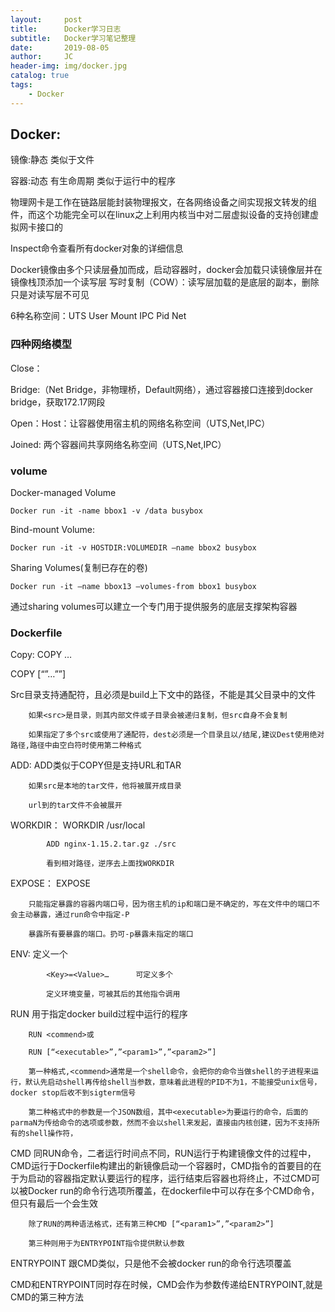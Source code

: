 ```yaml
---
layout:     post
title:      Docker学习日志
subtitle:   Docker学习笔记整理
date:       2019-08-05
author:     JC
header-img: img/docker.jpg
catalog: true
tags:
    - Docker
---
```


## Docker:

镜像:静态 类似于文件

容器:动态 有生命周期 类似于运行中的程序

物理网卡是工作在链路层能封装物理报文，在各网络设备之间实现报文转发的组件，而这个功能完全可以在linux之上利用内核当中对二层虚拟设备的支持创建虚拟网卡接口的

Inspect命令查看所有docker对象的详细信息

Docker镜像由多个只读层叠加而成，启动容器时，docker会加载只读镜像层并在镜像栈顶添加一个读写层
写时复制（COW）：读写层加载的是底层的副本，删除只是对读写层不可见

6种名称空间：UTS User Mount IPC Pid Net

### 四种网络模型

Close：

Bridge:（Net Bridge，非物理桥，Default网络），通过容器接口连接到docker bridge，获取172.17网段

Open：Host：让容器使用宿主机的网络名称空间（UTS,Net,IPC）

Joined: 两个容器间共享网络名称空间（UTS,Net,IPC）


### volume

Docker-managed Volume

	Docker run -it -name bbox1 -v /data busybox

Bind-mount Volume:

	Docker run -it -v HOSTDIR:VOLUMEDIR –name bbox2 busybox

Sharing Volumes(复制已存在的卷)

	Docker run -it –name bbox13 –volumes-from bbox1 busybox

通过sharing volumes可以建立一个专门用于提供服务的底层支撑架构容器

### Dockerfile 

Copy:	COPY  <src>…<dest>

COPY  [“<src>”…”<dest>”]

Src目录支持通配符，且必须是build上下文中的路径，不能是其父目录中的文件

		如果<src>是目录，则其内部文件或子目录会被递归复制，但src自身不会复制

		如果指定了多个src或使用了通配符，dest必须是一个目录且以/结尾,建议Dest使用绝对路径,路径中由空白符时使用第二种格式

ADD:	ADD类似于COPY但是支持URL和TAR

		如果src是本地的tar文件，他将被展开成目录

		url到的tar文件不会被展开

WORKDIR：	WORKDIR /usr/local

			ADD nginx-1.15.2.tar.gz ./src

			看到相对路径，逆序去上面找WORKDIR

EXPOSE：	EXPOSE <port>	

		只能指定暴露的容器内端口号，因为宿主机的ip和端口是不确定的，写在文件中的端口不会主动暴露，通过run命令中指定-P 

		暴露所有要暴露的端口。扔可-p暴露未指定的端口

ENV:		<Key><Value>		定义一个
		
			<Key>=<Value>…		可定义多个	
			
			定义环境变量，可被其后的其他指令调用

RUN		用于指定docker build过程中运行的程序
		
		RUN <commend>或
		
		RUN [“<executable>”,”<param1>”,”<param2>”]
		
		第一种格式,<commend>通常是一个shell命令，会把你的命令当做shell的子进程来运行，默认先启动shell再传给shell当参数，意味着此进程的PID不为1，不能接受unix信号，docker stop后收不到sigterm信号
		
		第二种格式中的参数是一个JSON数组，其中<executable>为要运行的命令，后面的parmaN为传给命令的选项或参数，然而不会以shell来发起，直接由内核创建，因为不支持所有的shell操作符，

CMD		同RUN命令，二者运行时间点不同，RUN运行于构建镜像文件的过程中，CMD运行于Dockerfile构建出的新镜像启动一个容器时，CMD指令的首要目的在于为启动的容器指定默认要运行的程序，运行结束后容器也将终止，不过CMD可以被Docker run的命令行选项所覆盖，在dockerfile中可以存在多个CMD命令，但只有最后一个会生效

		除了RUN的两种语法格式，还有第三种CMD [“<param1>”,”<param2>”]

		第三种则用于为ENTRYPOINT指令提供默认参数

ENTRYPOINT 跟CMD类似，只是他不会被docker run的命令行选项覆盖

CMD和ENTRYPOINT同时存在时候，CMD会作为参数传递给ENTRYPOINT,就是CMD的第三种方法

